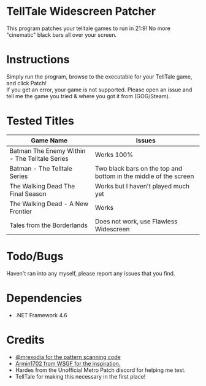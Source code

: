 # TellTale Widescreen Patcher
This program patches your telltale games to run in 21:9! No more "cinematic" black bars all over your screen.  

# Instructions
Simply run the program, browse to the executable for your TellTale game, and click Patch!  
If you get an error, your game is not supported. Please open an issue and tell me the game you tried & where you got it from (GOG/Steam). 

# Tested Titles 
Game Name | Issues
----------- | -----------
Batman The Enemy Within - The Telltale Series | Works 100%  
Batman - The Telltale Series | Two black bars on the top and bottom in the middle of the screen  
The Walking Dead The Final Season | Works but I haven't played much yet
The Walking Dead - A New Frontier | Works
Tales from the Borderlands | Does not work, use Flawless Widescreen


# Todo/Bugs
Haven't ran into any myself, please report any issues that you find.  

# Dependencies
* .NET Framework 4.6  

# Credits
* [@mrexodia for the pattern scanning code](https://github.com/mrexodia/PatternFinder)  
* [Armin1702 from WSGF for the inspiration.](http://www.wsgf.org/forums/viewtopic.php?f=95&t=31782)
* Hardes from the Unofficial Metro Patch discord for helping me test.
* TellTale for making this necessary in the first place!
